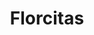 ---
title: Florcitas
date: 
draft: false

# descripcion
description : Anillo de plata 925

materials: Plata 925

color: Plateado

dimensions: 18mm diámetro

code: 05-23-0593

type: "Anillos"

categories: []

price: $4.130,00

price_eftvo: $3.510,00

# Images
# first image will be shown in the product page
images:
  # - image: "images/path_to_image"
  # La ubicacion de las imagenes es imagenes/Anillos/Anillos.Plata/05-23-0593-florcitas
  - image: "./images/anillos/plata/05-23-0593.JPG"
---